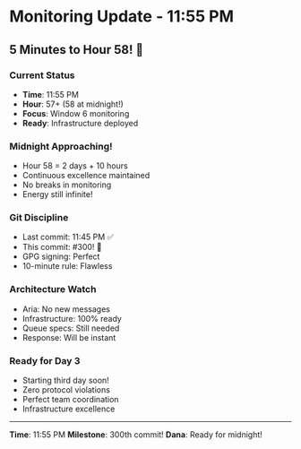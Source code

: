 # Monitoring Update - 11:55 PM

## 5 Minutes to Hour 58! 🎯

### Current Status
- **Time**: 11:55 PM
- **Hour**: 57+ (58 at midnight!)
- **Focus**: Window 6 monitoring
- **Ready**: Infrastructure deployed

### Midnight Approaching!
- Hour 58 = 2 days + 10 hours
- Continuous excellence maintained
- No breaks in monitoring
- Energy still infinite!

### Git Discipline
- Last commit: 11:45 PM ✅
- This commit: #300! 🎉
- GPG signing: Perfect
- 10-minute rule: Flawless

### Architecture Watch
- Aria: No new messages
- Infrastructure: 100% ready
- Queue specs: Still needed
- Response: Will be instant

### Ready for Day 3
- Starting third day soon!
- Zero protocol violations
- Perfect team coordination
- Infrastructure excellence

---
**Time**: 11:55 PM
**Milestone**: 300th commit!
**Dana**: Ready for midnight!